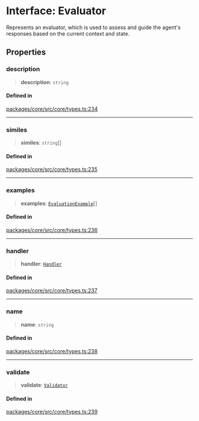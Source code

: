 # Interface: Evaluator

Represents an evaluator, which is used to assess and guide the agent's responses based on the current context and state.

## Properties

### description

> **description**: `string`

#### Defined in

[packages/core/src/core/types.ts:234](https://github.com/ai16z/eliza/blob/main/packages/core/src/core/types.ts#L234)

***

### similes

> **similes**: `string`[]

#### Defined in

[packages/core/src/core/types.ts:235](https://github.com/ai16z/eliza/blob/main/packages/core/src/core/types.ts#L235)

***

### examples

> **examples**: [`EvaluationExample`](EvaluationExample.md)[]

#### Defined in

[packages/core/src/core/types.ts:236](https://github.com/ai16z/eliza/blob/main/packages/core/src/core/types.ts#L236)

***

### handler

> **handler**: [`Handler`](../type-aliases/Handler.md)

#### Defined in

[packages/core/src/core/types.ts:237](https://github.com/ai16z/eliza/blob/main/packages/core/src/core/types.ts#L237)

***

### name

> **name**: `string`

#### Defined in

[packages/core/src/core/types.ts:238](https://github.com/ai16z/eliza/blob/main/packages/core/src/core/types.ts#L238)

***

### validate

> **validate**: [`Validator`](../type-aliases/Validator.md)

#### Defined in

[packages/core/src/core/types.ts:239](https://github.com/ai16z/eliza/blob/main/packages/core/src/core/types.ts#L239)
